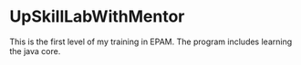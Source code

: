 # UpSkillLabWithMentor
This is the first level of my training in EPAM. 
The program includes learning the java core.
